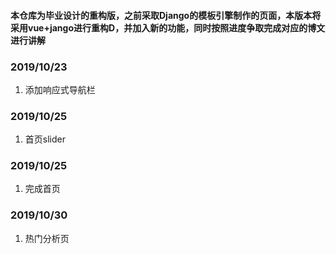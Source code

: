 #### 本仓库为毕业设计的重构版，之前采取Django的模板引擎制作的页面，本版本将采用vue+jango进行重构D，并加入新的功能，同时按照进度争取完成对应的博文进行讲解
### 2019/10/23
1. 添加响应式导航栏
### 2019/10/25
1. 首页slider
### 2019/10/25
1. 完成首页
### 2019/10/30
1. 热门分析页